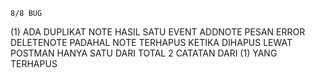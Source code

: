 


    8/8 BUG
   (1) ADA DUPLIKAT NOTE HASIL SATU EVENT ADDNOTE
    PESAN ERROR DELETENOTE PADAHAL NOTE TERHAPUS
    KETIKA DIHAPUS LEWAT POSTMAN HANYA SATU DARI TOTAL 2 CATATAN DARI (1) YANG TERHAPUS
